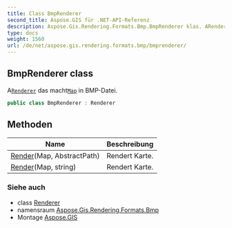 ```yaml
---
title: Class BmpRenderer
second_title: Aspose.GIS für .NET-API-Referenz
description: Aspose.Gis.Rendering.Formats.Bmp.BmpRenderer klas. ARenderer das machtMap in BMPDatei.
type: docs
weight: 1560
url: /de/net/aspose.gis.rendering.formats.bmp/bmprenderer/
---
```

## BmpRenderer class

A[`Renderer`](../../aspose.gis.rendering/renderer/) das macht[`Map`](../../aspose.gis.rendering/map/) in BMP-Datei.

```csharp
public class BmpRenderer : Renderer
```

## Methoden

| Name | Beschreibung |
| --- | --- |
| [Render](../../aspose.gis.rendering/renderer/render/)(Map, AbstractPath) | Rendert Karte. |
| [Render](../../aspose.gis.rendering/renderer/render/)(Map, string) | Rendert Karte. |

### Siehe auch

* class [Renderer](../../aspose.gis.rendering/renderer/)
* namensraum [Aspose.Gis.Rendering.Formats.Bmp](../../aspose.gis.rendering.formats.bmp/)
* Montage [Aspose.GIS](../../)


